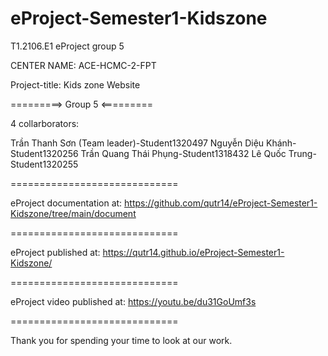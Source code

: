 # eProject-Semester1-Kidszone

T1.2106.E1 eProject group 5

CENTER NAME: ACE-HCMC-2-FPT

Project-title: Kids zone Website

=========> Group 5 <=========

4 collarborators:

Trần Thanh Sơn (Team leader)-Student1320497
Nguyễn Diệu Khánh-Student1320256
Trần Quang Thái Phụng-Student1318432
Lê Quốc Trung-Student1320255
                         
=============================

eProject documentation at: https://github.com/qutr14/eProject-Semester1-Kidszone/tree/main/document

=============================

eProject published at: https://qutr14.github.io/eProject-Semester1-Kidszone/

=============================

eProject video published at: https://youtu.be/du31GoUmf3s

=============================

Thank you for spending your time to look at our work.
